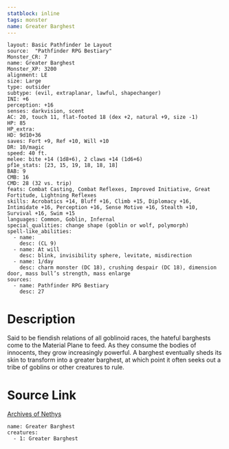 ```yaml
---
statblock: inline
tags: monster
name: Greater Barghest
---
```

```statblock
layout: Basic Pathfinder 1e Layout
source:  "Pathfinder RPG Bestiary"
Monster_CR: 7
name: Greater Barghest
Monster_XP: 3200
alignment: LE
size: Large
type: outsider
subtype: (evil, extraplanar, lawful, shapechanger)
INI: +6
perception: +16
senses: darkvision, scent
AC: 20, touch 11, flat-footed 18 (dex +2, natural +9, size -1)
HP: 85
HP_extra: 
HD: 9d10+36
saves: Fort +9, Ref +10, Will +10
DR: 10/magic
speed: 40 ft.
melee: bite +14 (1d8+6), 2 claws +14 (1d6+6)
pf1e_stats: [23, 15, 19, 18, 18, 18]
BAB: 9
CMB: 16
CMD: 28 (32 vs. trip)
feats: Combat Casting, Combat Reflexes, Improved Initiative, Great Fortitude, Lightning Reflexes
skills: Acrobatics +14, Bluff +16, Climb +15, Diplomacy +16, Intimidate +16, Perception +16, Sense Motive +16, Stealth +10, Survival +16, Swim +15
languages: Common, Goblin, Infernal
special_qualities: change shape (goblin or wolf, polymorph)
spell-like_abilities:
  - name:
    desc: (CL 9)
  - name: At will
    desc: blink, invisibility sphere, levitate, misdirection
  - name: 1/day
    desc: charm monster (DC 18), crushing despair (DC 18), dimension door, mass bull’s strength, mass enlarge
sources:
  - name: Pathfinder RPG Bestiary
    desc: 27
```
# Description
Said to be fiendish relations of all goblinoid races, the hateful barghests come to the Material Plane to feed. As they consume the bodies of innocents, they grow increasingly powerful. A barghest eventually sheds its skin to transform into a greater barghest, at which point it often seeks out a tribe of goblins or other creatures to rule.
# Source Link
[Archives of Nethys](https://aonprd.com/MonsterDisplay.aspx?ItemName=Greater%20Barghest)
```encounter-table
name: Greater Barghest
creatures:
  - 1: Greater Barghest
```

